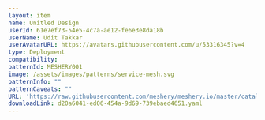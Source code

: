 ```yaml
---
layout: item
name: Unitled Design
userId: 61e7ef73-54e5-4c7a-ae12-fe6e3e8da18b
userName: Udit Takkar
userAvatarURL: https://avatars.githubusercontent.com/u/53316345?v=4
type: Deployment
compatibility: 
patternId: MESHERY001
image: /assets/images/patterns/service-mesh.svg
patternInfo: ""
patternCaveats: ""
URL: 'https://raw.githubusercontent.com/meshery/meshery.io/master/catalog/d20a6041-ed06-454a-9d69-739ebaed4651.yaml'
downloadLink: d20a6041-ed06-454a-9d69-739ebaed4651.yaml
---
```

